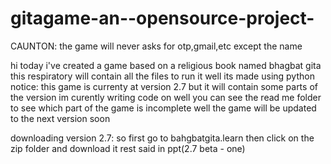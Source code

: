 # gitagame-an--opensource-project-
CAUNTON:
the game will never asks for otp,gmail,etc 
except the name 

hi 
today i've created a game based on a religious book named bhagbat gita this respiratory will contain all the files to run it 
well its made using python
notice:
this game is currenty at version 2.7 but it will contain some parts of the version im curently writing code on well you can see the read me folder 
to see which part of the game is incomplete
well the game will be updated to the next version soon


downloading version 2.7:
so first go to bahgbatgita.learn then click
on the zip folder and download it 
rest said in ppt(2.7 beta - one)
